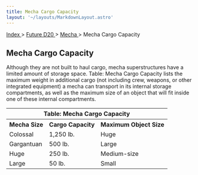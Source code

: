 ```yaml
---
title: Mecha Cargo Capacity
layout: '~/layouts/MarkdownLayout.astro'
---
```


[ Index ](/) > [ Future D20 ](/future.d20.srd) > [ Mecha ](/future.d20.srd/mecha) > Mecha Cargo Capacity

##  Mecha Cargo Capacity

Although they are not built to haul cargo, mecha superstructures have a
limited amount of storage space. Table: Mecha Cargo Capacity lists the maximum
weight in additional cargo (not including crew, weapons, or other integrated
equipment) a mecha can transport in its internal storage compartments, as well
as the maximum size of an object that will fit inside one of these internal
compartments.


<table> <tr> <th colspan="3"> Table: Mecha Cargo Capacity </th> </tr> <tr> <th> Mecha Size </th> <th> Cargo Capacity </th> <th> Maximum Object Size </th> </tr> <tr> <td> Colossal </td> <td> 1,250 lb. </td> <td> Huge </td> </tr> <tr class="shaded"> <td> Gargantuan </td> <td> 500 lb. </td> <td> Large </td> </tr> <tr> <td> Huge </td> <td> 250 lb. </td> <td> Medium-size </td> </tr> <tr class="shaded"> <td> Large </td> <td> 50 lb. </td> <td> Small </td> </tr> </table>


